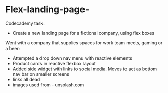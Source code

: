 # Flex-landing-page-

Codecademy task:
- Create a new landing page for a fictional company, using flex boxes

Went with a company that supplies spaces for work team meets, gaming or a beer:
 - Attempted a drop down nav menu with reactive elements
 - Product cards in reactive flexbox layout
 - Added side widget with links to social media. Moves to act as bottom nav bar on smaller screens
 - links all dead
 - images used from - unsplash.com
